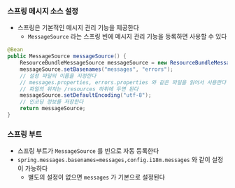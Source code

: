 ### 스프링 메시지 소스 설정

* 스프링은 기본적인 메시지 관리 기능을 제공한다
    * `MessageSource` 라는 스프링 빈에 메시지 관리 기능을 등록하면 사용할 수 있다

```java
@Bean
public MessageSource messageSource() {
    ResourceBundleMessageSource messageSource = new ResourceBundleMessageSource();
    messageSource.setBasenames("messages", "errors");
    // 설정 파일의 이름을 지정한다
    // messages.properties, errors.properties 와 같은 파일을 읽어서 사용한다
    // 파일의 위치는 /resources 하위에 두면 된다
    messageSource.setDefaultEncoding("utf-8");
    // 인코딩 정보를 저장한다
    return messageSource;
}
```

### 스프링 부트

* 스프링 부트가 `MessageSource` 를 빈으로 자동 등록한다
* `spring.messages.basenames=messages,config.i18m.messages` 와 같이 설정이 가능하다
    * 별도의 설정이 없으면 `messages` 가 기본으로 설정된다